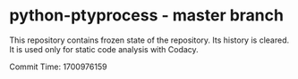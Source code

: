 # python-ptyprocess - master branch

This repository contains frozen state of the repository.
Its history is cleared. It is used only for static code
analysis with Codacy.

Commit Time: 1700976159